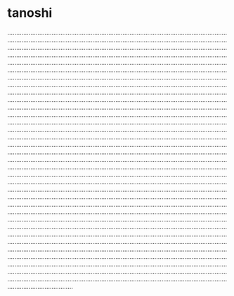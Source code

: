 # tanoshi
.............................................................................................................................................................................................................................................................................................................................................................................................................................................................................................................................................................................................................................................................................................................................................................................................................................................................................................................................................................................................................................................................................................................................................................................................................................................................................................................................................................................................................................................................................................................................................................................................................................................................................................................................................................................................................................................................................................................................................................................................................................................................................................................................................................................................................................................................................................................................................................................................................................................................................................................................................................................................................................................................................................................................................................................................................................................................................................................................................................................................................................................................................................................................................................................................................................................................................................................................................................................................................................................................................................................................................................................................................................................................................................................................................................................................................................................................................................................................................................................................................................................................................................................................................................................................................................................................................................................................................................................................................................